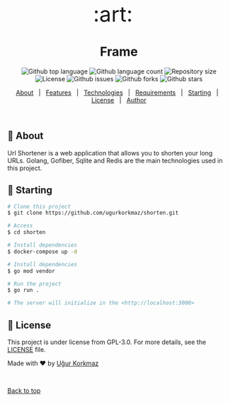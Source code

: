 <div align="center" id="top" style="font-size: 48px"> 
  :art:
  &#xa0;
</div>

<h1 align="center">Frame</h1>

<p align="center">
  <img alt="Github top language" src="https://img.shields.io/github/languages/top/ugurkorkmaz/shorten?color=56BEB8">

  <img alt="Github language count" src="https://img.shields.io/github/languages/count/ugurkorkmaz/shorten?color=56BEB8">

  <img alt="Repository size" src="https://img.shields.io/github/repo-size/ugurkorkmaz/shorten?color=56BEB8">

  <img alt="License" src="https://img.shields.io/github/license/ugurkorkmaz/shorten?color=56BEB8">

<img alt="Github issues" src="https://img.shields.io/github/issues/ugurkorkmaz/shorten?color=56BEB8" />

<img alt="Github forks" src="https://img.shields.io/github/forks/ugurkorkmaz/shorten?color=56BEB8" />

<img alt="Github stars" src="https://img.shields.io/github/stars/ugurkorkmaz/shorten?color=56BEB8" />
</p>

<!-- Status -->

<!-- <h4 align="center"> 
	🚧  Frame 🚀 Under construction...  🚧
</h4> 

<hr> -->

<p align="center">
  <a href="#dart-about">About</a> &#xa0; | &#xa0; 
  <a href="#sparkles-features">Features</a> &#xa0; | &#xa0;
  <a href="#rocket-technologies">Technologies</a> &#xa0; | &#xa0;
  <a href="#white_check_mark-requirements">Requirements</a> &#xa0; | &#xa0;
  <a href="#checkered_flag-starting">Starting</a> &#xa0; | &#xa0;
  <a href="#memo-license">License</a> &#xa0; | &#xa0;
  <a href="https://github.com/ugurkorkmaz" target="_blank">Author</a>
</p>

<br>

## :dart: About ##
Url Shortener is a web application that allows you to shorten your long URLs. Golang, Gofiber, Sqlite and Redis are the main technologies used in this project.

## :checkered_flag: Starting ##

```bash
# Clone this project
$ git clone https://github.com/ugurkorkmaz/shorten.git

# Access
$ cd shorten

# Install dependencies
$ docker-compose up -d

# Install dependencies
$ go mod vendor

# Run the project
$ go run .

# The server will initialize in the <http://localhost:3000>
```

## :memo: License ##

This project is under license from GPL-3.0. For more details, see the [LICENSE](LICENSE.md) file.


Made with :heart: by <a href="https://github.com/ugurkorkmaz" target="_blank">Uğur Korkmaz</a>

&#xa0;

<a href="#top">Back to top</a>
